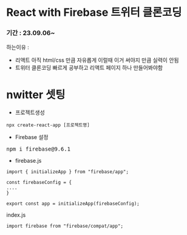 # React with Firebase 트위터 클론코딩

<h3>기간 : 23.09.06~</h3>

하는이유 :

- 리액트 아직 html/css 만큼 자유롭게 이럴때 이거 써야지 만큼 실력이 안됨
- 트위터 클론코딩 빠르게 공부하고 리액트 페이지 하나 만들어봐야함<br>

# nwitter 셋팅

- 프로젝트생성

```
npx create-react-app [프로젝트명]
```

- Firebase 설정
<pre>
npm i firebase@9.6.1
</pre>
- firebase.js

```
import { initializeApp } from "firebase/app";

const firebaseConfig = {
....
}

export const app = initializeApp(firebaseConfig);

```

index.js

```
import firebase from "firebase/compat/app";
```
